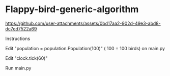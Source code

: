 # Flappy-bird-generic-algorithm


https://github.com/user-attachments/assets/0bd17aa2-902d-49e3-abd8-dc7ed7522a69


Instructions

Edit "population = population.Population(100)" ( 100 = 100 birds) on main.py

Edit "clock.tick(60)"

Run main.py

